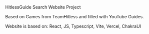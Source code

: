 HitlessGuide Search Website Project

Based on Games from TeamHitless and filled with YouTube Guides.

Website is based on:
React, JS, Typescript, Vite, Vercel, ChakraUI
